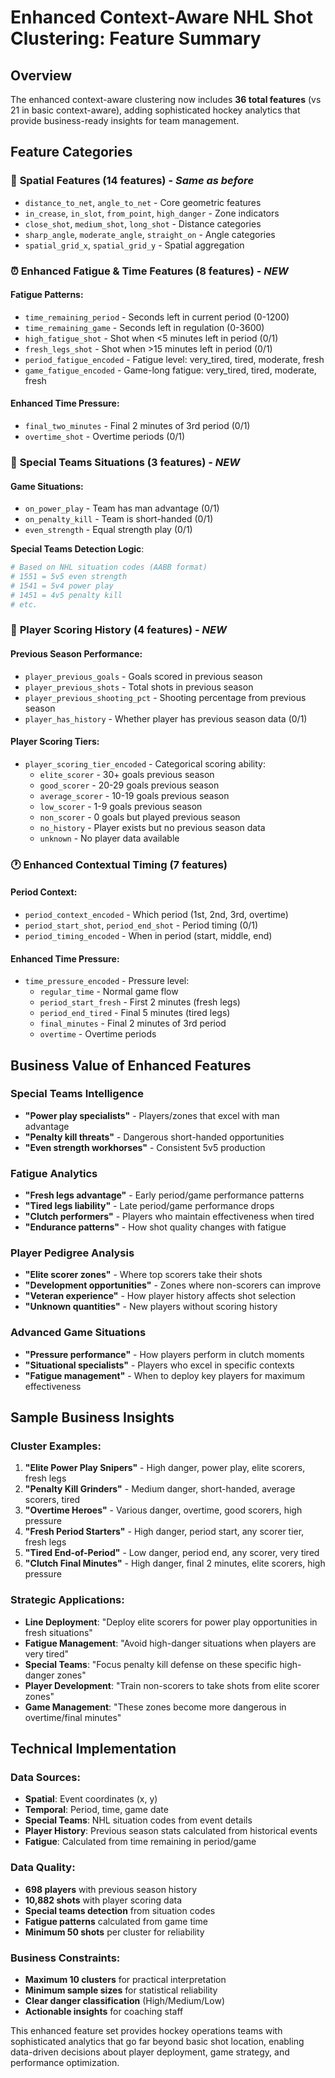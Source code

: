 # Enhanced Context-Aware NHL Shot Clustering: Feature Summary

## Overview
The enhanced context-aware clustering now includes **36 total features** (vs 21 in basic context-aware), adding sophisticated hockey analytics that provide business-ready insights for team management.

## Feature Categories

### 🏒 **Spatial Features (14 features)** - *Same as before*
- `distance_to_net`, `angle_to_net` - Core geometric features
- `in_crease`, `in_slot`, `from_point`, `high_danger` - Zone indicators  
- `close_shot`, `medium_shot`, `long_shot` - Distance categories
- `sharp_angle`, `moderate_angle`, `straight_on` - Angle categories
- `spatial_grid_x`, `spatial_grid_y` - Spatial aggregation

### ⏰ **Enhanced Fatigue & Time Features (8 features)** - *NEW*

#### **Fatigue Patterns**:
- `time_remaining_period` - Seconds left in current period (0-1200)
- `time_remaining_game` - Seconds left in regulation (0-3600) 
- `high_fatigue_shot` - Shot when <5 minutes left in period (0/1)
- `fresh_legs_shot` - Shot when >15 minutes left in period (0/1)
- `period_fatigue_encoded` - Fatigue level: very_tired, tired, moderate, fresh
- `game_fatigue_encoded` - Game-long fatigue: very_tired, tired, moderate, fresh

#### **Enhanced Time Pressure**:
- `final_two_minutes` - Final 2 minutes of 3rd period (0/1)
- `overtime_shot` - Overtime periods (0/1)

### 🚨 **Special Teams Situations (3 features)** - *NEW*

#### **Game Situations**:
- `on_power_play` - Team has man advantage (0/1)
- `on_penalty_kill` - Team is short-handed (0/1) 
- `even_strength` - Equal strength play (0/1)

**Special Teams Detection Logic**:
```python
# Based on NHL situation codes (AABB format)
# 1551 = 5v5 even strength
# 1541 = 5v4 power play  
# 1451 = 4v5 penalty kill
# etc.
```

### 🎯 **Player Scoring History (4 features)** - *NEW*

#### **Previous Season Performance**:
- `player_previous_goals` - Goals scored in previous season
- `player_previous_shots` - Total shots in previous season  
- `player_previous_shooting_pct` - Shooting percentage from previous season
- `player_has_history` - Whether player has previous season data (0/1)

#### **Player Scoring Tiers**:
- `player_scoring_tier_encoded` - Categorical scoring ability:
  - `elite_scorer` - 30+ goals previous season
  - `good_scorer` - 20-29 goals previous season  
  - `average_scorer` - 10-19 goals previous season
  - `low_scorer` - 1-9 goals previous season
  - `non_scorer` - 0 goals but played previous season
  - `no_history` - Player exists but no previous season data
  - `unknown` - No player data available

### 🕐 **Enhanced Contextual Timing (7 features)**

#### **Period Context**:
- `period_context_encoded` - Which period (1st, 2nd, 3rd, overtime)
- `period_start_shot`, `period_end_shot` - Period timing (0/1)
- `period_timing_encoded` - When in period (start, middle, end)

#### **Enhanced Time Pressure**:
- `time_pressure_encoded` - Pressure level:
  - `regular_time` - Normal game flow
  - `period_start_fresh` - First 2 minutes (fresh legs)
  - `period_end_tired` - Final 5 minutes (tired legs)
  - `final_minutes` - Final 2 minutes of 3rd period
  - `overtime` - Overtime periods

## Business Value of Enhanced Features

### **Special Teams Intelligence**
- **"Power play specialists"** - Players/zones that excel with man advantage
- **"Penalty kill threats"** - Dangerous short-handed opportunities  
- **"Even strength workhorses"** - Consistent 5v5 production

### **Fatigue Analytics** 
- **"Fresh legs advantage"** - Early period/game performance patterns
- **"Tired legs liability"** - Late period/game performance drops
- **"Clutch performers"** - Players who maintain effectiveness when tired
- **"Endurance patterns"** - How shot quality changes with fatigue

### **Player Pedigree Analysis**
- **"Elite scorer zones"** - Where top scorers take their shots
- **"Development opportunities"** - Zones where non-scorers can improve
- **"Veteran experience"** - How player history affects shot selection
- **"Unknown quantities"** - New players without scoring history

### **Advanced Game Situations**
- **"Pressure performance"** - How players perform in clutch moments
- **"Situational specialists"** - Players who excel in specific contexts
- **"Fatigue management"** - When to deploy key players for maximum effectiveness

## Sample Business Insights

### **Cluster Examples**:
1. **"Elite Power Play Snipers"** - High danger, power play, elite scorers, fresh legs
2. **"Penalty Kill Grinders"** - Medium danger, short-handed, average scorers, tired
3. **"Overtime Heroes"** - Various danger, overtime, good scorers, high pressure
4. **"Fresh Period Starters"** - High danger, period start, any scorer tier, fresh legs
5. **"Tired End-of-Period"** - Low danger, period end, any scorer, very tired
6. **"Clutch Final Minutes"** - High danger, final 2 minutes, elite scorers, high pressure

### **Strategic Applications**:
- **Line Deployment**: "Deploy elite scorers for power play opportunities in fresh situations"
- **Fatigue Management**: "Avoid high-danger situations when players are very tired"  
- **Special Teams**: "Focus penalty kill defense on these specific high-danger zones"
- **Player Development**: "Train non-scorers to take shots from elite scorer zones"
- **Game Management**: "These zones become more dangerous in overtime/final minutes"

## Technical Implementation

### **Data Sources**:
- **Spatial**: Event coordinates (x, y)
- **Temporal**: Period, time, game date
- **Special Teams**: NHL situation codes from event details
- **Player History**: Previous season stats calculated from historical events
- **Fatigue**: Calculated from time remaining in period/game

### **Data Quality**:
- **698 players** with previous season history
- **10,882 shots** with player scoring data  
- **Special teams detection** from situation codes
- **Fatigue patterns** calculated from game time
- **Minimum 50 shots** per cluster for reliability

### **Business Constraints**:
- **Maximum 10 clusters** for practical interpretation
- **Minimum sample sizes** for statistical reliability
- **Clear danger classification** (High/Medium/Low)
- **Actionable insights** for coaching staff

This enhanced feature set provides hockey operations teams with sophisticated analytics that go far beyond basic shot location, enabling data-driven decisions about player deployment, game strategy, and performance optimization. 